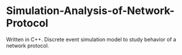 # Simulation-Analysis-of-Network-Protocol
Written in C++.  Discrete event simulation model to study behavior of a network protocol.
